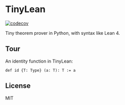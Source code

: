 # TinyLean

[![codecov](https://codecov.io/gh/anqurvanillapy/TinyLean/graph/badge.svg?token=M0P3GXBQDK)](https://codecov.io/gh/anqurvanillapy/TinyLean)

Tiny theorem prover in Python, with syntax like Lean 4.

## Tour

An identity function in TinyLean:

```lean
def id {T: Type} (a: T): T := a
```

## License

MIT
